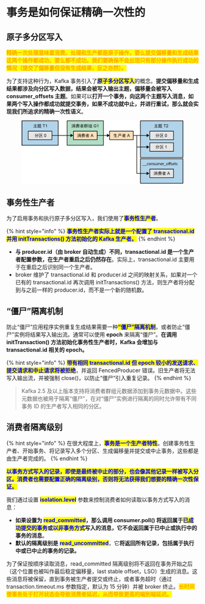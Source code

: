# 事务是如何保证精确一次性的

## 原子多分区写入

<mark style="color:orange;">**精确一次处理意味着消费、处理和生产都是原子操作，要么提交偏移量和生成结果这两个操作都成功，要么都不成功。我们要确保不会出现只有部分操作执行成功的情况（提交了偏移量但没有生成结果，反之亦然）。**</mark>

为了支持这种行为，Kafka 事务引入了<mark style="color:blue;">**原子多分区写入**</mark>的概念。**提交偏移量和生成结果都涉及向分区写入数据，结果会被写入输出主题，偏移量会被写入 consumer\_offsets 主题**。如果可以**打开一个事务，向这两个主题写入消息，如果两个写入操作都成功就提交事务，如果不成功就中止，并进行重试，那么就会实现我们所追求的精确一次性语义**。

<figure><img src="../../../.gitbook/assets/原子多分区写入.jpg" alt=""><figcaption></figcaption></figure>

## 事务性生产者

为了启用事务和执行原子多分区写入，我们使用了<mark style="color:blue;">**事务性生产者**</mark>。

{% hint style="info" %}
<mark style="color:blue;">**事务性生产者实际上就是一个配置了 transactional.id 并用 initTransactions() 方法初始化的 Kafka 生产者。**</mark>
{% endhint %}

* **与 producer.id（由 broker 自动生成）不同，transactional.id 是一个生产者配置参数，在生产者重启之后仍然存在**。实际上，transactional.id 主要用于在重启之后识别同一个生产者。
* broker 维护了 transactional.id 和 producer.id 之间的映射关系，如果对一个已有的 transactional.id 再次调用 initTransactions() 方法，则生产者将分配到与之前一样的 producer.id，而不是一个新的随机数。

## “僵尸”隔离机制

防止“僵尸”应用程序实例重复生成结果需要一种<mark style="color:blue;">**“僵尸”隔离机制**</mark>，或者防止“僵尸”实例将结果写入输出流。通常可以使用 **epoch** 来隔离“僵尸”。**在调用 initTransaction() 方法初始化事务性生产者时，Kafka 会增加与 transactional.id 相关的 epoch。**

{% hint style="info" %}
<mark style="color:blue;">**带有相同 transactional.id 但 epoch 较小的发送请求、提交请求和中止请求将被拒绝**</mark>，并返回 FencedProducer 错误。旧生产者将无法写入输出流，并被强制 close()，以防止“僵尸”引入重复记录。
{% endhint %}

> Kafka 2.5 及以上版本支持将消费者群组元数据添加到事务元数据中。这些元数据也被用于隔离“僵尸”，在对“僵尸”实例进行隔离的同时允许带有不同事务 ID 的生产者写入相同的分区。

## 消费者隔离级别

{% hint style="info" %}
在很大程度上，<mark style="color:blue;">**事务是一个生产者特性**</mark>。创建事务性生产者、开始事务、将记录写入多个分区、生成偏移量并提交或中止事务，这些都是由生产者完成的。
{% endhint %}

<mark style="color:blue;">**以事务方式写入的记录，即使是最终被中止的部分，也会像其他记录一样被写入分区。消费者也需要配置正确的隔离级别，否则将无法获得我们想要的精确一次性保证。**</mark>

我们通过设置 <mark style="color:blue;">**isolation.level**</mark> 参数来控制消费者如何读取以事务方式写入的消息：

* **如果设置为 **<mark style="color:blue;">**read\_committed**</mark>**，那么调用 consumer.poll() 将返回属于**<mark style="color:blue;">**已成功提交的事务**</mark>**或**<mark style="color:blue;">**以非事务方式**</mark>**写入的消息，它不会返回属于已中止或执行中的事务的消息**。
* **默认的隔离级别是** <mark style="color:blue;">**read\_uncommitted**</mark>，它**将返回所有记录，包括属于执行中或已中止的事务的记录。**

为了保证按顺序读取消息，read\_committed 隔离级别将不返回在事务开始之后（这个位置也被叫作最后稳定偏移量，last stable oﬀset，LSO）生成的消息。这些消息将被保留，直到事务被生产者提交或终止，或者事务超时（通过 transaction.timeout.ms 参数指定，默认为 15 分钟）并被 broker 终止。<mark style="color:orange;">**长时间使事务处于打开状态会导致消费者延迟，从而导致更高的端到端延迟。**</mark>
